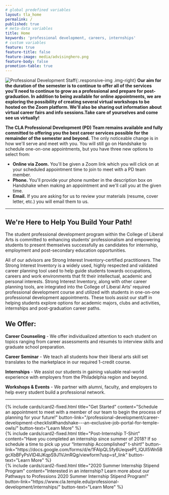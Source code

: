 ```yaml
---
# global predefined variables
layout: tla_home
permalink: /
published: true
# meta-data variables
title: Home
keywords: 'professional development, careers, internships'
# custom variables
feature: true
feature-title: false
feature-image: media/advisinghero.png
feature-body: false
promotion-table: true
---
```

![Professional Development Staff]({{site.baseurl}}/media/resizednewprofessionaldevelopmentgroup.jpg){:.responsive-img .img-right}
**Our aim for the duration of the semester is to continue to offer all of the services you'll need to continue to grow as a professional and prepare for post-graduation. In addition to being available for online appointments, we are exploring the possibility of creating several virtual workshops to be hosted on the Zoom platform. We'll also be sharing out information about virtual career fairs and info sessions.Take care of yourselves and come see us virtually!**

**The CLA Professional Development (PD) Team remains available and fully committed to offering you the best career services possible for the remainder of the semester and beyond.** The only noticeable change is in how we'll serve and meet with you. You will still go on Handshake to schedule one-on-one appointments, but you have three new options to select from:

- **Online via Zoom.** You'll be given a Zoom link which you will click on at your scheduled appointment time to join to meet with a PD team member.
- **Phone.** You'll provide your phone number in the description box on Handshake when making an appointment and we'll call you at the given time.
- **Email.** If you are asking for us to review your materials (resume, cover letter, etc.) you will email them to us.

___

## We're Here to Help You Build Your Path!
The student professional development program within the College of Liberal Arts is committed to enhancing students’ professionalism and empowering students to present themselves successfully as candidates for internship, employment and post-secondary education opportunities.

All of our advisors are Strong Interest Inventory-certified practitioners. The Strong Interest Inventory is a widely used, highly respected and validated career planning tool used to help guide students towards occupations, careers and work environments that fit their intellectual, academic and personal interests. Strong Interest Inventory, along with other career planning tools, are integrated into the College of Liberal Arts' required professional development course and utilized with students in one-on-one professional development appointments. These tools assist our staff in helping students explore options for academic majors, clubs and activities, internships and post-graduation career paths.

## We Offer:
**Career Counseling** - We offer individualized attention to each student on topics ranging from career assessments and résumés to interview skills and graduate school preparation.

**Career Seminar** - We teach all students how their liberal arts skill set translates to the marketplace in our required 1-credit course.

**Internships** - We assist our students in gaining valuable real-world experience with employers from the Philadelphia region and beyond.

**Workshops & Events** - We partner with alumni, faculty, and employers to help every student build a professional network.

___

<div class="row row-wide">
  <div class="col m12 l4">{% include cards/card2-fixed.html
    title="Get Started"
    content="Schedule an appointment to meet with a member of our team to begin the process of planning for your future!"
    button-link="/professional-development/career-development-checklist#handshake---an-exclusive-job-portal-for-temple-owls/"
    button-text="Learn More" %}
  </div>
  <div class="col m12 l4">{% include cards/card2-fixed.html
    title="Post-Internship T-Shirt"
    content="Have you completed an internship since summer of 2018? If so schedule a time to pick up your “Internship Accomplished” t-shirt!"
    button-link="https://docs.google.com/forms/d/e/1FAIpQLSfy6UeqseP1_lQUI5Wn5BgcXbBFyPsVID4lJKqpS9J1VJmRQg/viewform?usp=sf_link"
    button-text="Learn More" %}
    </div>
    <div class="col m12 l4">{% include cards/card2-fixed.html
      title="2020 Summer Internship Stipend Program"
      content="Interested in an internship? Learn more about our Pathways to Professions 2020 Summer Internship Stipend Program!"
      button-link="https://www.cla.temple.edu/professional-development/internships/"
      button-text="Learn More" %}
    </div>
</div>
